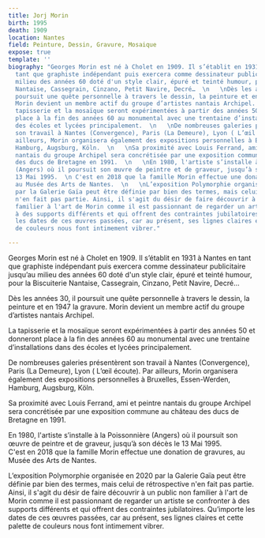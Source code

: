 ```yaml
---
title: Jorj Morin
birth: 1995
death: 1909
location: Nantes
field: Peinture, Dessin, Gravure, Mosaique
expose: true
template: ''
biography: "Georges Morin est né à Cholet en 1909. Il s’établit en 1931 à Nantes en
  tant que graphiste indépendant puis exercera comme dessinateur publicitaire jusqu’au
  milieu des années 60 doté d'un style clair, épuré et teinté humour, pour la Biscuiterie
  Nantaise, Cassegrain, Cinzano, Petit Navire, Decré…  \n   \nDès les années 30, il
  poursuit une quête personnelle à travers le dessin, la peinture et en 1947 la gravure.
  Morin devient un membre actif du groupe d’artistes nantais Archipel.  \n   \nLa
  tapisserie et la mosaïque seront expérimentées à partir des années 50 et donneront
  place à la fin des années 60 au monumental avec une trentaine d’installations dans
  des écoles et lycées principalement.  \n   \nDe nombreuses galeries présentèrent
  son travail à Nantes (Convergence), Paris (La Demeure), Lyon ( L’œil écoute). Par
  ailleurs, Morin organisera également des expositions personnelles à Bruxelles, Essen-Werden,
  Hamburg, Augsburg, Köln.  \n   \nSa proximité avec Louis Ferrand, ami et peintre
  nantais du groupe Archipel sera concrétisée par une exposition commune au château
  des ducs de Bretagne en 1991.  \n   \nEn 1980, l'artiste s’installe à la Poissonnière
  (Angers) où il poursuit son œuvre de peintre et de graveur, jusqu’à son décès le
  13 Mai 1995.  \n C'est en 2018 que la famille Morin effectue une donation de gravures,
  au Musée des Arts de Nantes.  \n   \nL’exposition Polymorphie organisée en 2020
  par la Galerie Gaïa peut être définie par bien des termes, mais celui de rétrospective
  n'en fait pas partie. Ainsi, il s'agit du désir de faire découvrir à un public non
  familier à l'art de Morin comme il est passionnant de regarder un artiste se confronter
  à des supports différents et qui offrent des contraintes jubilatoires. Qu’importe
  les dates de ces œuvres passées, car au présent, ses lignes claires et cette palette
  de couleurs nous font intimement vibrer."

---
```

Georges Morin est né à Cholet en 1909. Il s’établit en 1931 à Nantes en tant que graphiste indépendant puis exercera comme dessinateur publicitaire jusqu’au milieu des années 60 doté d'un style clair, épuré et teinté humour, pour la Biscuiterie Nantaise, Cassegrain, Cinzano, Petit Navire, Decré…  
   
 Dès les années 30, il poursuit une quête personnelle à travers le dessin, la peinture et en 1947 la gravure. Morin devient un membre actif du groupe d’artistes nantais Archipel.  
   
 La tapisserie et la mosaïque seront expérimentées à partir des années 50 et donneront place à la fin des années 60 au monumental avec une trentaine d’installations dans des écoles et lycées principalement.  
   
 De nombreuses galeries présentèrent son travail à Nantes (Convergence), Paris (La Demeure), Lyon ( L’œil écoute). Par ailleurs, Morin organisera également des expositions personnelles à Bruxelles, Essen-Werden, Hamburg, Augsburg, Köln.  
   
 Sa proximité avec Louis Ferrand, ami et peintre nantais du groupe Archipel sera concrétisée par une exposition commune au château des ducs de Bretagne en 1991.  
   
 En 1980, l'artiste s’installe à la Poissonnière (Angers) où il poursuit son œuvre de peintre et de graveur, jusqu’à son décès le 13 Mai 1995.  
 C'est en 2018 que la famille Morin effectue une donation de gravures, au Musée des Arts de Nantes.  
   
 L’exposition Polymorphie organisée en 2020 par la Galerie Gaïa peut être définie par bien des termes, mais celui de rétrospective n'en fait pas partie. Ainsi, il s'agit du désir de faire découvrir à un public non familier à l'art de Morin comme il est passionnant de regarder un artiste se confronter à des supports différents et qui offrent des contraintes jubilatoires. Qu’importe les dates de ces œuvres passées, car au présent, ses lignes claires et cette palette de couleurs nous font intimement vibrer.
